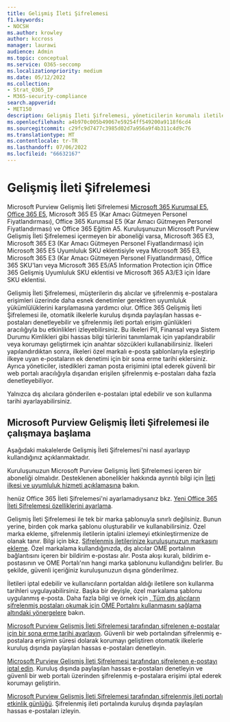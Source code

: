```yaml
---
title: Gelişmiş İleti Şifrelemesi
f1.keywords:
- NOCSH
ms.author: krowley
author: kccross
manager: laurawi
audience: Admin
ms.topic: conceptual
ms.service: O365-seccomp
ms.localizationpriority: medium
ms.date: 05/12/2022
ms.collection:
- Strat_O365_IP
- M365-security-compliance
search.appverid:
- MET150
description: Gelişmiş İleti Şifrelemesi, yöneticilerin korumalı iletilerle daha da fazlasını yapmalarını sağlayarak kuruluşların uyumluluk yükümlülüklerini karşılamasına yardımcı olur.
ms.openlocfilehash: a4b970c005b49067e59254ff549200a9118f6cd4
ms.sourcegitcommit: c29fc9d7477c3985d02d7a956a9f4b311c4d9c76
ms.translationtype: MT
ms.contentlocale: tr-TR
ms.lasthandoff: 07/06/2022
ms.locfileid: "66632167"
---
```

# <a name="advanced-message-encryption"></a>Gelişmiş İleti Şifrelemesi

Microsoft Purview Gelişmiş İleti Şifrelemesi [Microsoft 365 Kurumsal E5, Office 365 E5](https://www.microsoft.com/microsoft-365/enterprise/home), Microsoft 365 E5 (Kar Amacı Gütmeyen Personel Fiyatlandırması), Office 365 Kurumsal E5 (Kar Amacı Gütmeyen Personel Fiyatlandırması) ve Office 365 Eğitim A5. Kuruluşunuzun Microsoft Purview Gelişmiş İleti Şifrelemesi içermeyen bir aboneliği varsa, Microsoft 365 E3, Microsoft 365 E3 (Kar Amacı Gütmeyen Personel Fiyatlandırması) için Microsoft 365 E5 Uyumluluk SKU eklentisiyle veya Microsoft 365 E3, Microsoft 365 E3 (Kar Amacı Gütmeyen Personel Fiyatlandırması), Office 365 SKU'ları veya Microsoft 365 E5/A5 Information Protection için Office 365 Gelişmiş Uyumluluk SKU eklentisi  ve Microsoft 365 A3/E3 için İdare SKU eklentisi.

Gelişmiş İleti Şifrelemesi, müşterilerin dış alıcılar ve şifrelenmiş e-postalara erişimleri üzerinde daha esnek denetimler gerektiren uyumluluk yükümlülüklerini karşılamasına yardımcı olur. Office 365 Gelişmiş İleti Şifrelemesi ile, otomatik ilkelerle kuruluş dışında paylaşılan hassas e-postaları denetleyebilir ve şifrelenmiş ileti portalı erişim günlükleri aracılığıyla bu etkinlikleri izleyebilirsiniz. Bu ilkeleri PII, Finansal veya Sistem Durumu Kimlikleri gibi hassas bilgi türlerini tanımlamak için yapılandırabilir veya korumayı geliştirmek için anahtar sözcükleri kullanabilirsiniz. İlkeleri yapılandırdıktan sonra, ilkeleri özel markalı e-posta şablonlarıyla eşleştirip ilkeye uyan e-postaların ek denetimi için bir sona erme tarihi eklersiniz. Ayrıca yöneticiler, istedikleri zaman posta erişimini iptal ederek güvenli bir web portalı aracılığıyla dışarıdan erişilen şifrelenmiş e-postaları daha fazla denetleyebiliyor.

Yalnızca dış alıcılara gönderilen e-postaları iptal edebilir ve son kullanma tarihi ayarlayabilirsiniz.

## <a name="get-started-with-microsoft-purview-advanced-message-encryption"></a>Microsoft Purview Gelişmiş İleti Şifrelemesi ile çalışmaya başlama

Aşağıdaki makalelerde Gelişmiş İleti Şifrelemesi'ni nasıl ayarlayıp kullandığınız açıklanmaktadır.

Kuruluşunuzun Microsoft Purview Gelişmiş İleti Şifrelemesi içeren bir aboneliği olmalıdır. Desteklenen abonelikler hakkında ayrıntılı bilgi için [İleti ilkesi ve uyumluluk hizmeti açıklamasına](/office365/servicedescriptions/exchange-online-service-description/message-policy-and-compliance) bakın.

henüz Office 365 İleti Şifrelemesi'ni ayarlamadıysanız bkz. [Yeni Office 365 İleti Şifrelemesi özelliklerini ayarlama](set-up-new-message-encryption-capabilities.md).

Gelişmiş İleti Şifrelemesi ile tek bir marka şablonuyla sınırlı değilsiniz. Bunun yerine, birden çok marka şablonu oluşturabilir ve kullanabilirsiniz. Özel marka ekleme, şifrelenmiş iletilerin iptalini izlemeyi etkinleştirmenize de olanak tanır. Bilgi için bkz. [Şifrelenmiş iletilerinize kuruluşunuzun markasını ekleme](add-your-organization-brand-to-encrypted-messages.md). Özel markalama kullandığınızda, dış alıcılar OME portalının bağlantısını içeren bir bildirim e-postası alır. Posta akışı kuralı, bildirim e-postasının ve OME Portalı'nın hangi marka şablonunu kullandığını belirler. Bu şekilde, güvenli içeriğiniz kuruluşunuzun dışına gönderilmez.

İletileri iptal edebilir ve kullanıcıların portaldan aldığı iletilere son kullanma tarihleri uygulayabilirsiniz. Başka bir deyişle, özel markalama şablonu uygulanmış e-posta. Daha fazla bilgi ve örnek için [, Tüm dış alıcıların şifrelenmiş postaları okumak için OME Portalını kullanmasını sağlama altındaki yönergelere](manage-office-365-message-encryption.md#ensure-all-external-recipients-use-the-ome-portal-to-read-encrypted-mail) bakın.

[Microsoft Purview Gelişmiş İleti Şifrelemesi tarafından şifrelenen e-postalar için bir sona erme tarihi ayarlayın](ome-advanced-expiration.md). Güvenli bir web portalından şifrelenmiş e-postalara erişimin süresi dolarak korumayı geliştiren otomatik ilkelerle kuruluş dışında paylaşılan hassas e-postaları denetleyin.

[Microsoft Purview Gelişmiş İleti Şifrelemesi tarafından şifrelenen e-postayı iptal edin](revoke-ome-encrypted-mail.md). Kuruluş dışında paylaşılan hassas e-postaları denetleyin ve güvenli bir web portalı üzerinden şifrelenmiş e-postalara erişimi iptal ederek korumayı geliştirin.

[Microsoft Purview Gelişmiş İleti Şifrelemesi tarafından şifrelenmiş ileti portalı etkinlik günlüğü](ome-message-access-logs.md). Şifrelenmiş ileti portalında kuruluş dışında paylaşılan hassas e-postaları izleyin.
